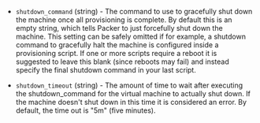 <!-- Code generated from the comments of the ShutdownConfig struct in common/shutdowncommand/config.go; DO NOT EDIT MANUALLY -->

-   `shutdown_command` (string) - The command to use to gracefully shut down
    the machine once all provisioning is complete. By default this is an
    empty string, which tells Packer to just forcefully shut down the
    machine. This setting can be safely omitted if for example, a shutdown
    command to gracefully halt the machine is configured inside a
    provisioning script. If one or more scripts require a reboot it is
    suggested to leave this blank (since reboots may fail) and instead
    specify the final shutdown command in your last script.
    
-   `shutdown_timeout` (string) - The amount of time to wait after executing
    the shutdown_command for the virtual machine to actually shut down.
    If the machine doesn't shut down in this time it is considered an
    error. By default, the time out is "5m" (five minutes).
    